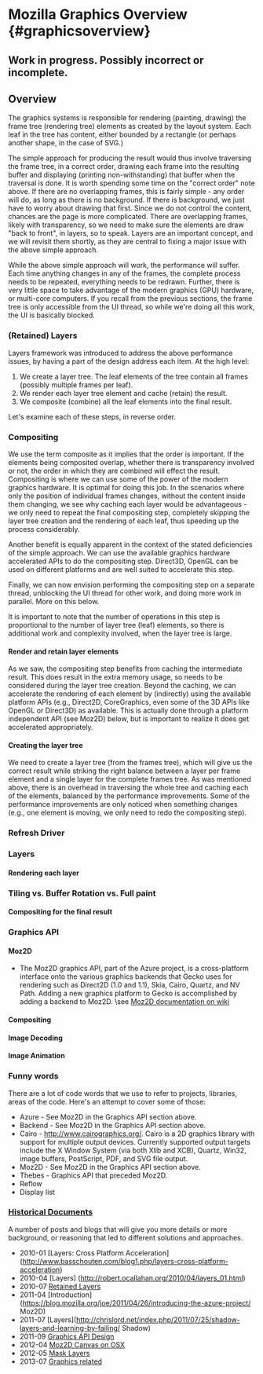 Mozilla Graphics Overview {#graphicsoverview}
=================
## Work in progress.  Possibly incorrect or incomplete.

Overview
--------
The graphics systems is responsible for rendering (painting, drawing) the frame tree (rendering tree) elements as created by the layout system.  Each leaf in the tree has content, either bounded by a rectangle (or perhaps another shape, in the case of SVG.)

The simple approach for producing the result would thus involve traversing the frame tree, in a correct order, drawing each frame into the resulting buffer and displaying (printing non-withstanding) that buffer when the traversal is done. It is worth spending some time on the "correct order" note above.  If there are no overlapping frames, this is fairly simple - any order will do, as long as there is no background.  If there is background, we just have to worry about drawing that first. Since we do not control the content, chances are the page is more complicated.  There are overlapping frames, likely with transparency, so we need to make sure the elements are draw "back to front", in layers, so to speak.  Layers are an important concept, and we will revisit them shortly, as they are central to fixing a major issue with the above simple approach.

While the above simple approach will work, the performance will suffer.  Each time anything changes in any of the frames, the complete process needs to be repeated, everything needs to be redrawn.  Further, there is very little space to take advantage of the modern graphics (GPU) hardware, or multi-core computers.  If you recall from the previous sections, the frame tree is only accessible from the UI thread, so while we're doing all this work, the UI is basically blocked.

### (Retained) Layers

Layers framework was introduced to address the above performance issues, by having a part of the design address each item. At the high level:

1. We create a layer tree. The leaf elements of the tree contain all frames (possibly multiple frames per leaf).
2. We render each layer tree element and cache (retain) the result.
3. We composite (combine) all the leaf elements into the final result.

Let's examine each of these steps, in reverse order.

### Compositing
We use the term composite as it implies that the order is important.  If the elements being composited overlap, whether there is transparency involved or not, the order in which they are combined will effect the result.
Compositing is where we can use some of the power of the modern graphics hardware.  It is optimal for doing this job. In the scenarios where only the position of individual frames changes, without the content inside them changing, we see why caching each layer would be advantageous - we only need to repeat the final compositing step, completely skipping the layer tree creation and the rendering of each leaf, thus speeding up the process considerably.

Another benefit is equally apparent in the context of the stated deficiencies of the simple approach. We can use the available graphics hardware accelerated APIs to do the compositing step.  Direct3D, OpenGL can be used on different platforms and are well suited to accelerate this step.

Finally, we can now envision performing the compositing step on a separate thread, unblocking the UI thread for other work, and doing more work in parallel.  More on this below.

It is important to note that the number of operations in this step is proportional to the number of layer tree (leaf) elements, so there is additional work and complexity involved, when the layer tree is large.

#### Render and retain layer elements
As we saw, the compositing step benefits from caching the intermediate result.  This does result in the extra memory usage, so needs to be considered during the layer tree creation. Beyond the caching, we can accelerate the rendering of each element by (indirectly) using the available platform APIs (e.g., Direct2D, CoreGraphics, even some of the 3D APIs like OpenGL or Direct3D) as available.  This is actually done through a platform independent API (see Moz2D) below, but is important to realize it does get accelerated appropriately.

#### Creating the layer tree
We need to create a layer tree (from the frames tree), which will give us the correct result while striking the right balance between a layer per frame element and a single layer for the complete frames tree.  As was mentioned above, there is an overhead in traversing the whole tree and caching each of the elements, balanced by the performance improvements.  Some of the performance improvements are only noticed when something changes (e.g., one element is moving, we only need to redo the compositing step).

### Refresh Driver

### Layers

#### Rendering each layer

### Tiling vs. Buffer Rotation vs. Full paint

#### Compositing for the final result

### Graphics API

#### Moz2D
* The Moz2D graphics API, part of the Azure project, is a cross-platform interface onto the various graphics backends that Gecko uses for rendering such as Direct2D (1.0 and 1.1), Skia, Cairo, Quartz, and NV Path. Adding a new graphics platform to Gecko is accomplished by adding a backend to Moz2D.
\see [Moz2D documentation on wiki](https://wiki.mozilla.org/Platform/GFX/Moz2D)

#### Compositing

#### Image Decoding

#### Image Animation

### Funny words
There are a lot of code words that we use to refer to projects, libraries, areas of the code.  Here's an attempt to cover some of those:
* Azure - See Moz2D in the Graphics API section above.
* Backend - See Moz2D in the Graphics API section above.
* Cairo - http://www.cairographics.org/.  Cairo is a 2D graphics library with support for multiple output devices. Currently supported output targets include the X Window System (via both Xlib and XCB), Quartz, Win32, image buffers, PostScript, PDF, and SVG file output. 
* Moz2D - See Moz2D in the Graphics API section above.
* Thebes - Graphics API that preceded Moz2D.
* Reflow
* Display list

### [Historical Documents](http://www.youtube.com/watch?v=lLZQz26-kms)
A number of posts and blogs that will give you more details or more background, or reasoning that led to different solutions and approaches.

* 2010-01 [Layers: Cross Platform Acceleration] (http://www.basschouten.com/blog1.php/layers-cross-platform-acceleration) 
* 2010-04 [Layers] (http://robert.ocallahan.org/2010/04/layers_01.html)
* 2010-07 [Retained Layers](http://robert.ocallahan.org/2010/07/retained-layers_16.html)
* 2011-04 [Introduction](https://blog.mozilla.org/joe/2011/04/26/introducing-the-azure-project/ Moz2D)
* 2011-07 [Layers](http://chrislord.net/index.php/2011/07/25/shadow-layers-and-learning-by-failing/ Shadow)
* 2011-09 [Graphics API Design](http://robert.ocallahan.org/2011/09/graphics-api-design.html)
* 2012-04 [Moz2D Canvas on OSX](http://muizelaar.blogspot.ca/2012/04/azure-canvas-on-os-x.html)
* 2012-05 [Mask Layers](http://featherweightmusings.blogspot.co.uk/2012/05/mask-layers_26.html)
* 2013-07 [Graphics related](http://www.basschouten.com/blog1.php)

